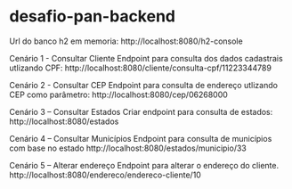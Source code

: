 # desafio-pan-backend

Url do banco h2 em memoria: 
http://localhost:8080/h2-console

Cenário 1 - Consultar Cliente
Endpoint para consulta dos dados cadastrais utlizando CPF:
http://localhost:8080/cliente/consulta-cpf/11223344789

Cenário 2 - Consultar CEP
Endpoint para consulta de endereço utlizando CEP como parâmetro: 
http://localhost:8080/cep/06268000

Cenário 3 – Consultar Estados
Criar endpoint para consulta de estados:
http://localhost:8080/estados

Cenário 4 – Consultar Municípios
Endpoint para consulta de municípios com base no estado
http://localhost:8080/estados/municipio/33

Cenário 5 – Alterar endereço
Endpoint para alterar o endereço do cliente.
http://localhost:8080/endereco/endereco-cliente/10


